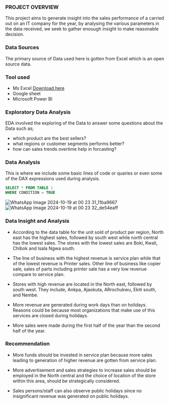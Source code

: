 ### PROJECT OVERVIEW
   This project aims to generate insight into the sales performance of a carried out on an IT company 
 for the year, by analysing the various parameters in the data received, we seek to gather enouugh insight to make reasonable decision.

 ### Data Sources

 The primary source of Data used here is gotten from Excel which is an open source data.

 ### Tool used
    
   -  Ms Excel [Download here](http://www.microsoft.com)
   -  Google sheet
   -   Microsoft Power BI

### Exploratory Data Analysis

EDA involved the exploring of the Data to answer some questions about the Data such as;

   - which product are the best sellers?
   -  what regions or customer segments performs better?
   -  how can sales trends overtime help in forcasting?

### Data Analysis

This is where we include some basic lines of code or quaries or even some of the DAX expressions used during analysis.

``` SQL
SELECT * FROM TABLE 1
WHERE CONDITION = TRUE
```
![WhatsApp Image 2024-10-19 at 00 23 31_11ba9667](https://github.com/user-attachments/assets/b1756106-c0f8-497c-bb65-f0359409fc50)
![WhatsApp Image 2024-10-19 at 00 23 32_de54eaff](https://github.com/user-attachments/assets/bde2ffc5-4e8d-4e8f-93fc-c5de0db7ed28)

 
 ### Data Insight and Analysis
 
   - According to the data table for the unit sold of product per region, North east has the highest sales, followed by south west while north central has the lowest sales. The stores with the lowest sales are Boki, Kwali, Chibok and Isala Ngwa south.
     
   - The line of business with the highest revenue is service plan while that of the lowest revenue is Printer sales. Other line of business like copier sale, sales of parts including printer sale has a very low revenue compare to service plan.
     
   - Stores with high revenue are located in the North east, followed by south west. They include, Ankpa, Ajaokuta, ARrochukwu, Ekiti south, and Nembe.

   - More revenue are generated during work days than on holidays. Reasons could be because most organizations that make use of this services are closed during holidays.

   - More sales were made during the first half of the year than the second half of the year. 
     
   

 
 ### Recommendation
 
   - More funds should be invested in service plan because more sales leading to generation of higher revenue are gotten from service plan.
   
   - More advertisement and sales strategies to increase sales should be employed in the North central and the choice of location of the store within this area, should be strategically considered.

   - Sales persons/staff can also observe public holidays since no insignificant revenue was generated on public holidays.
     
   

    
